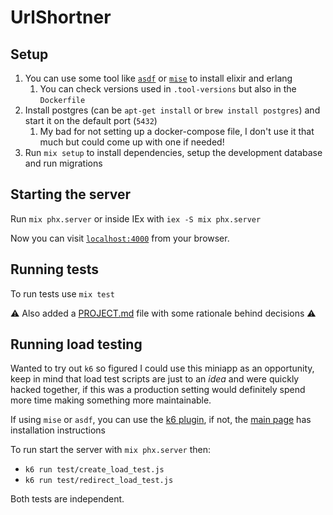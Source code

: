 # UrlShortner
## Setup

1. You can use some tool like [`asdf`](https://asdf-vm.com) or [`mise`](https://github.com/jdx/mise) to install elixir and erlang
    1. You can check versions used in `.tool-versions` but also in the `Dockerfile`
1. Install postgres (can be `apt-get install` or `brew install postgres`) and start it on the default port (`5432`)
    1. My bad for not setting up a docker-compose file, I don't use it that much but could come up with one if needed!
1. Run `mix setup` to install dependencies, setup the development database and run migrations

## Starting the server

Run `mix phx.server` or inside IEx with `iex -S mix phx.server`

Now you can visit [`localhost:4000`](http://localhost:4000) from your browser.

## Running tests

To run tests use `mix test`

:warning: Also added a [PROJECT.md](./PROJECT.md) file with some rationale behind decisions :warning:

## Running load testing

Wanted to try out `k6` so figured I could use this miniapp as an opportunity, keep in mind that load test scripts
are just to an _idea_ and were quickly hacked together, if this was a production setting would definitely spend
more time making something more maintainable.

If using `mise` or `asdf`, you can use the [k6 plugin](https://github.com/gr1m0h/asdf-k6), if not, the [main page](https://k6.io/open-source/) has installation instructions

To run start the server with `mix phx.server` then:

- `k6 run test/create_load_test.js`
- `k6 run test/redirect_load_test.js`

Both tests are independent.
